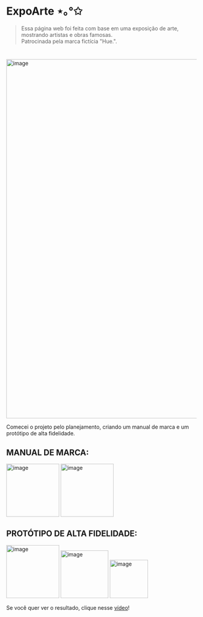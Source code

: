 # ExpoArte ⋆｡°✩
>Essa página web foi feita com base em uma exposição de arte, mostrando artistas e obras famosas.<br>
>Patrocinada pela marca fictícia "Hue.".
 #
<img width="949" alt="image" src="https://github.com/user-attachments/assets/a9d70036-7b44-40cb-b278-d36c71a292d4" />

Comecei o projeto pelo planejamento, criando um manual de marca e um protótipo de alta fidelidade.

## MANUAL DE MARCA:
<img width="140" alt="image" src="https://github.com/user-attachments/assets/91659e11-75b8-4191-8b69-31db72e1a6c3" />
<img width="140" alt="image" src="https://github.com/user-attachments/assets/3f005ab8-57a1-4a4e-9286-f1bd0cc853f8" />

## PROTÓTIPO DE ALTA FIDELIDADE:

<img width="140" alt="image" src="https://github.com/user-attachments/assets/a564d3af-cab7-4c1b-8776-8a4f9b6aefcf" />
<img width="126" alt="image" src="https://github.com/user-attachments/assets/75b9a9a3-099d-4a2e-bb32-f693ca0783f9" />
<img width="101" alt="image" src="https://github.com/user-attachments/assets/f21200bf-9a25-4fc1-bdb4-7404ba096548" />

Se você quer ver o resultado, clique nesse [vídeo](Resultado.mp4)!


